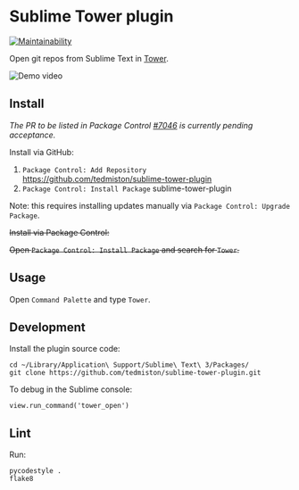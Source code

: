 # Sublime Tower plugin

[![Maintainability](https://api.codeclimate.com/v1/badges/eb0bffbeb2ec6b122823/maintainability)](https://codeclimate.com/github/tedmiston/sublime-tower-plugin/maintainability)

Open git repos from Sublime Text in [Tower](https://www.git-tower.com/).

![Demo video](https://raw.githubusercontent.com/wiki/tedmiston/sublime-tower-plugin/images/demo.gif)

## Install

*The PR to be listed in Package Control [\#7046](https://github.com/wbond/package_control_channel/pull/7046) is currently pending acceptance.*

Install via GitHub:

1. `Package Control: Add Repository` https://github.com/tedmiston/sublime-tower-plugin
1. `Package Control: Install Package` sublime-tower-plugin

Note: this requires installing updates manually via `Package Control: Upgrade Package`.

~~Install via Package Control:~~

~~Open `Package Control: Install Package` and search for `Tower`.~~

## Usage

Open `Command Palette` and type `Tower`.

## Development

Install the plugin source code:

	cd ~/Library/Application\ Support/Sublime\ Text\ 3/Packages/
	git clone https://github.com/tedmiston/sublime-tower-plugin.git

To debug in the Sublime console:

	view.run_command('tower_open')

## Lint

Run:

	pycodestyle .
	flake8
